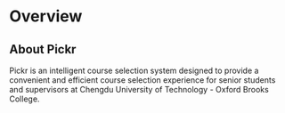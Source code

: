 # Overview

## About Pickr

Pickr is an intelligent course selection system designed to provide a convenient and efficient course selection
experience for senior students and supervisors at Chengdu University of Technology - Oxford Brooks College.


<seealso style="cards">
    <category ref="related">
        <a href="Student.md" summary="How to select, create topic..."/>
        <a href="Supervisor.md" summary="How to create, edit topic..."/>
    </category>
</seealso>